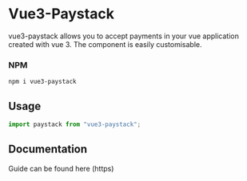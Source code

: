 # Vue3-Paystack

vue3-paystack allows you to accept payments in your vue application created with vue 3.
The component is easily customisable.

### NPM
```npm
npm i vue3-paystack
```
## Usage
```javascript
import paystack from "vue3-paystack";
```

## Documentation
Guide can be found here (https)
